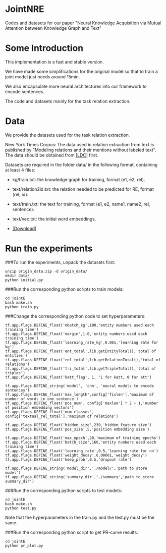 # JointNRE

Codes and datasets for our paper "Neural Knowledge Acquisition via Mutual Attention between Knowledge Graph and Text"


Some Introduction
===

This implementation is a fast and stable version. 

We have made some simplifications for the original model so that to train a joint model just needs around 15min.

We also encapsulate more neural architectures into our framework to encode sentences.

The code and datasets mainly for the task relation extraction.

Data
==========

We provide the datasets used for the task relation extraction.

New York Times Corpus: The data used in relation extraction from text is published by "Modeling relations and their mentions without labeled text". The data should be obtained from [[LDC]](https://catalog.ldc.upenn.edu/LDC2008T19) first.

Datasets are required in the folder data/ in the following format, containing at least 4 files:

+ kg/train.txt: the knowledge graph for training, format (e1, e2, rel).

+ text/relation2id.txt: the relation needed to be predicted for RE, format (rel, id).

+ text/train.txt: the text for training, format (e1, e2, name1, name2, rel, sentence).

+ text/vec.txt: the initial word embeddings.

+ [[Download]](https://pan.baidu.com/s/1q7rctsoJ_YdlLa55yckwbQ)



Run the experiments
==========

###To run the experiments, unpack the datasets first:

```
unzip origin_data.zip -d origin_data/
mkdir data/
python initial.py
```

###Run the corresponding python scripts to train models:

```
cd jointE
bash make.sh
python train.py
```

###Change the corresponding python code to set hyperparameters:

```
tf.app.flags.DEFINE_float('nbatch_kg',100,'entity numbers used each training time')
tf.app.flags.DEFINE_float('margin',1.0,'entity numbers used each training time')
tf.app.flags.DEFINE_float('learning_rate_kg',0.001,'learning rate for kg')
tf.app.flags.DEFINE_float('ent_total',lib.getEntityTotal(),'total of entities')
tf.app.flags.DEFINE_float('rel_total',lib.getRelationTotal(),'total of relations')
tf.app.flags.DEFINE_float('tri_total',lib.getTripleTotal(),'total of triples')
tf.app.flags.DEFINE_float('katt_flag', 1, '1 for katt, 0 for att')

tf.app.flags.DEFINE_string('model', 'cnn', 'neural models to encode sentences')
tf.app.flags.DEFINE_float('max_length',config['fixlen'],'maximum of number of words in one sentence')
tf.app.flags.DEFINE_float('pos_num', config['maxlen'] * 2 + 1,'number of position embedding vectors')
tf.app.flags.DEFINE_float('num_classes', config['textual_rel_total'],'maximum of relations')

tf.app.flags.DEFINE_float('hidden_size',230,'hidden feature size')
tf.app.flags.DEFINE_float('pos_size',5,'position embedding size')

tf.app.flags.DEFINE_float('max_epoch',20,'maximum of training epochs')
tf.app.flags.DEFINE_float('batch_size',160,'entity numbers used each training time')
tf.app.flags.DEFINE_float('learning_rate',0.5,'learning rate for nn')
tf.app.flags.DEFINE_float('weight_decay',0.00001,'weight_decay')
tf.app.flags.DEFINE_float('keep_prob',0.5,'dropout rate')

tf.app.flags.DEFINE_string('model_dir','./model/','path to store model')
tf.app.flags.DEFINE_string('summary_dir','./summary','path to store summary_dir')
```

###Run the corresponding python scripts to test models:

```
cd jointE
bash make.sh
python test.py
```

Note that the hyperparameters in the train.py and the test.py must be the same.

###Run the corresponding python script to get PR-curve results:

```
cd jointE
python pr_plot.py
```



 




